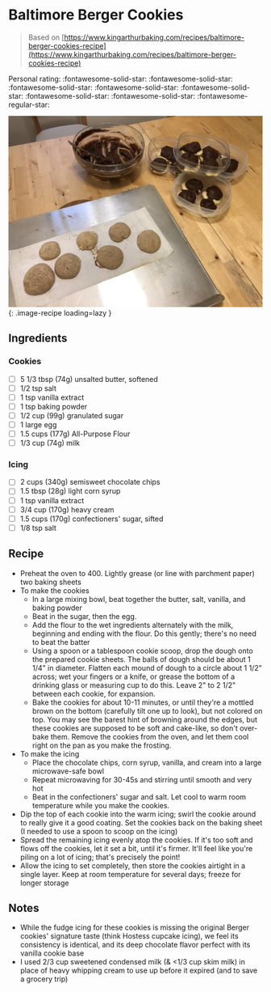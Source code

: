 # Baltimore Berger Cookies

> Based on [https://www.kingarthurbaking.com/recipes/baltimore-berger-cookies-recipe](https://www.kingarthurbaking.com/recipes/baltimore-berger-cookies-recipe)

<!-- rating=4; (User can specify rating on scale of 1-5) -->
<!-- AUTO-UserRating -->
Personal rating: :fontawesome-solid-star: :fontawesome-solid-star: :fontawesome-solid-star: :fontawesome-solid-star: :fontawesome-solid-star: :fontawesome-solid-star: :fontawesome-solid-star: :fontawesome-regular-star:
<!-- /AUTO-UserRating -->

<!-- name_image=baltimore_berger_cookies.jpeg; (User can specify image name) -->
<!-- AUTO-Image -->
![baltimore_berger_cookies.jpeg](./baltimore_berger_cookies.jpeg){: .image-recipe loading=lazy }
<!-- /AUTO-Image -->

## Ingredients

### Cookies

* [ ] 5 1/3 tbsp (74g) unsalted butter, softened
* [ ] 1/2 tsp salt
* [ ] 1 tsp vanilla extract
* [ ] 1 tsp baking powder
* [ ] 1/2 cup (99g) granulated sugar
* [ ] 1 large egg
* [ ] 1.5 cups (177g) All-Purpose Flour
* [ ] 1/3 cup (74g) milk

### Icing

* [ ] 2 cups (340g) semisweet chocolate chips
* [ ] 1.5 tbsp (28g) light corn syrup
* [ ] 1 tsp vanilla extract
* [ ] 3/4 cup (170g) heavy cream
* [ ] 1.5 cups (170g) confectioners' sugar, sifted
* [ ] 1/8 tsp salt

## Recipe

* Preheat the oven to 400. Lightly grease (or line with parchment paper) two baking sheets
* To make the cookies
    * In a large mixing bowl, beat together the butter, salt, vanilla, and baking powder
    * Beat in the sugar, then the egg.
    * Add the flour to the wet ingredients alternately with the milk, beginning and ending with the flour. Do this gently; there's no need to beat the batter
    * Using a spoon or a tablespoon cookie scoop, drop the dough onto the prepared cookie sheets. The balls of dough should be about 1 1/4" in diameter. Flatten each mound of dough to a circle about 1 1/2" across; wet your fingers or a knife, or grease the bottom of a drinking glass or measuring cup to do this. Leave 2" to 2 1/2" between each cookie, for expansion.
    * Bake the cookies for about 10-11 minutes, or until they're a mottled brown on the bottom (carefully tilt one up to look), but not colored on top. You may see the barest hint of browning around the edges, but these cookies are supposed to be soft and cake-like, so don't over-bake them. Remove the cookies from the oven, and let them cool right on the pan as you make the frosting.
* To make the icing
    * Place the chocolate chips, corn syrup, vanilla, and cream into a large microwave-safe bowl
    * Repeat microwaving for 30-45s and stirring until smooth and very hot
    * Beat in the confectioners' sugar and salt. Let cool to warm room temperature while you make the cookies.
* Dip the top of each cookie into the warm icing; swirl the cookie around to really give it a good coating. Set the cookies back on the baking sheet (I needed to use a spoon to scoop on the icing)
* Spread the remaining icing evenly atop the cookies. If it's too soft and flows off the cookies, let it set a bit, until it's firmer. It'll feel like you're piling on a lot of icing; that's precisely the point!
* Allow the icing to set completely, then store the cookies airtight in a single layer. Keep at room temperature for several days; freeze for longer storage

## Notes

* While the fudge icing for these cookies is missing the original Berger cookies' signature taste (think Hostess cupcake icing), we feel its consistency is identical, and its deep chocolate flavor perfect with its vanilla cookie base
* I used 2/3 cup sweetened condensed milk (& <1/3 cup skim milk) in place of heavy whipping cream to use up before it expired (and to save a grocery trip)
